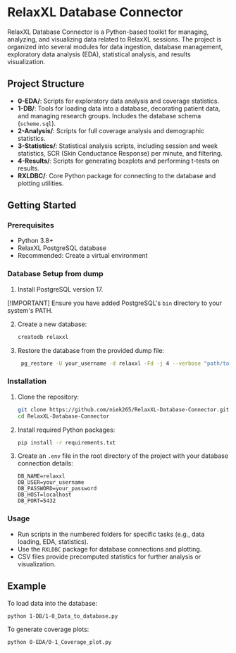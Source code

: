 # RelaxXL Database Connector

RelaxXL Database Connector is a Python-based toolkit for managing, analyzing, and visualizing data related to RelaxXL sessions. The project is organized into several modules for data ingestion, database management, exploratory data analysis (EDA), statistical analysis, and results visualization.

## Project Structure

- **0-EDA/**: Scripts for exploratory data analysis and coverage statistics.
- **1-DB/**: Tools for loading data into a database, decorating patient data, and managing research groups. Includes the database schema (`scheme.sql`).
- **2-Analysis/**: Scripts for full coverage analysis and demographic statistics.
- **3-Statistics/**: Statistical analysis scripts, including session and week statistics, SCR (Skin Conductance Response) per minute, and filtering.
- **4-Results/**: Scripts for generating boxplots and performing t-tests on results.
- **RXLDBC/**: Core Python package for connecting to the database and plotting utilities.

## Getting Started

### Prerequisites
- Python 3.8+
- RelaxXL PostgreSQL database
- Recommended: Create a virtual environment

### Database Setup from dump
1. Install PostgreSQL version 17.

[!IMPORTANT]
Ensure you have added PostgreSQL's `bin` directory to your system's PATH.

2. Create a new database:
   ```bash
   createdb relaxxl
   ```
3. Restore the database from the provided dump file:
   ```bash
    pg_restore -U your_username -d relaxxl -Fd -j 4 --verbose "path/to/dump/folder"
    ```

### Installation
1. Clone the repository:
   ```bash
   git clone https://github.com/niek265/RelaxXL-Database-Connector.git
   cd RelaxXL-Database-Connector
   ```
2. Install required Python packages:
   ```bash
   pip install -r requirements.txt
   ```
   
3. Create an `.env` file in the root directory of the project with your database connection details:
   ```
   DB_NAME=relaxxl
   DB_USER=your_username
   DB_PASSWORD=your_password
   DB_HOST=localhost
   DB_PORT=5432
   ```

### Usage
- Run scripts in the numbered folders for specific tasks (e.g., data loading, EDA, statistics).
- Use the `RXLDBC` package for database connections and plotting.
- CSV files provide precomputed statistics for further analysis or visualization.

## Example
To load data into the database:
```bash
python 1-DB/1-0_Data_to_database.py
```

To generate coverage plots:
```bash
python 0-EDA/0-1_Coverage_plot.py
```




